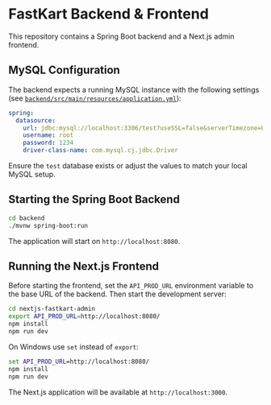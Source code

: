 # FastKart Backend & Frontend

This repository contains a Spring Boot backend and a Next.js admin frontend.

## MySQL Configuration

The backend expects a running MySQL instance with the following settings (see
[`backend/src/main/resources/application.yml`](backend/src/main/resources/application.yml)):

```yaml
spring:
  datasource:
    url: jdbc:mysql://localhost:3306/test?useSSL=false&serverTimezone=UTC
    username: root
    password: 1234
    driver-class-name: com.mysql.cj.jdbc.Driver
```

Ensure the `test` database exists or adjust the values to match your local
MySQL setup.

## Starting the Spring Boot Backend

```bash
cd backend
./mvnw spring-boot:run
```

The application will start on `http://localhost:8080`.

## Running the Next.js Frontend

Before starting the frontend, set the `API_PROD_URL` environment variable to the
base URL of the backend. Then start the development server:

```bash
cd nextjs-fastkart-admin
export API_PROD_URL=http://localhost:8080/
npm install
npm run dev
```

On Windows use `set` instead of `export`:

```cmd
set API_PROD_URL=http://localhost:8080/
npm install
npm run dev
```

The Next.js application will be available at `http://localhost:3000`.
